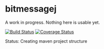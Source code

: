bitmessagej
===========
A work in progress.  Nothing here is usable yet.

[![Build Status](https://travis-ci.org/skajake/bitmessagej.svg?branch=master)](https://travis-ci.org/skajake/bitmessagej)
[![Coverage Status](https://img.shields.io/coveralls/skajake/bitmessagej.svg)](https://coveralls.io/r/skajake/bitmessagej)

Status: Creating maven project structure